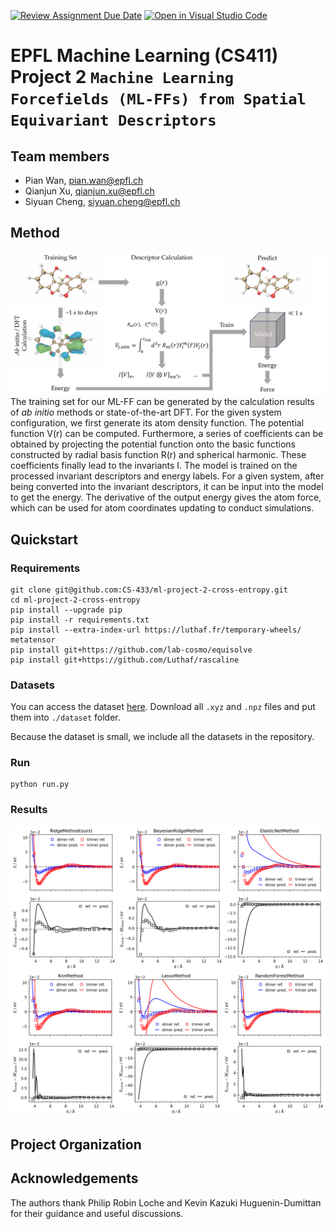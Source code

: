 [![Review Assignment Due Date](https://classroom.github.com/assets/deadline-readme-button-24ddc0f5d75046c5622901739e7c5dd533143b0c8e959d652212380cedb1ea36.svg)](https://classroom.github.com/a/fEFF99tU)
[![Open in Visual Studio Code](https://classroom.github.com/assets/open-in-vscode-718a45dd9cf7e7f842a935f5ebbe5719a5e09af4491e668f4dbf3b35d5cca122.svg)](https://classroom.github.com/online_ide?assignment_repo_id=12812552&assignment_repo_type=AssignmentRepo)

# EPFL Machine Learning (CS411) Project 2 `Machine Learning Forcefields (ML-FFs) from Spatial Equivariant Descriptors`

## Team members

- Pian Wan, pian.wan@epfl.ch
- Qianjun Xu, qianjun.xu@epfl.ch
- Siyuan Cheng, siyuan.cheng@epfl.ch


## Method
![method](./fig/method.png)
The training set for our ML-FF can be generated by the calculation results of _ab initio_ methods or state-of-the-art DFT. For the given system configuration, we first generate its atom density function. The potential function V(r) can be computed. Furthermore, a series of coefficients can be obtained by projecting the potential function onto the basic functions constructed by radial basis function R(r) and spherical harmonic. These coefficients finally lead to the invariants I. The model is trained on the processed invariant descriptors and energy labels. For a given system, after being converted into the invariant descriptors, it can be input into the model to get the energy. The derivative of the output energy gives the atom force, which can be used for atom coordinates updating to conduct simulations.
## Quickstart

### Requirements
```shell
git clone git@github.com:CS-433/ml-project-2-cross-entropy.git
cd ml-project-2-cross-entropy
pip install --upgrade pip
pip install -r requirements.txt
pip install --extra-index-url https://luthaf.fr/temporary-wheels/ metatensor
pip install git+https://github.com/lab-cosmo/equisolve
pip install git+https://github.com/Luthaf/rascaline
```

### Datasets
You can access the dataset [here](https://github.com/CS-433/ml-project-2-cross-entropy/tree/main/dataset). Download all `.xyz` and `.npz` files and put them into `./dataset` folder. 

Because the dataset is small, we include all the datasets in the repository.

### Run
```shell
python run.py
```
### Results
![results](./fig/results.png)


## Project Organization


## Acknowledgements
The authors thank Philip Robin Loche and Kevin Kazuki Huguenin-Dumittan for their guidance and useful discussions.
